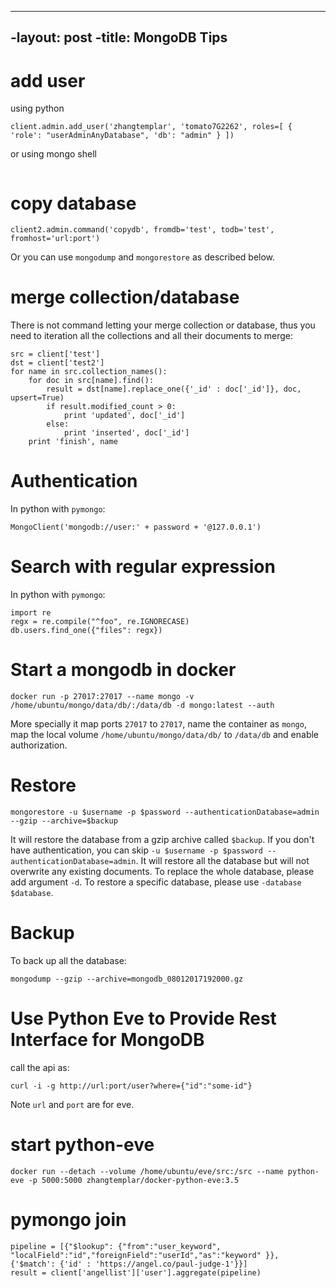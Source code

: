 ----
-layout: post
-title: MongoDB Tips
----
 
# add user
using python

```
client.admin.add_user('zhangtemplar', 'tomato7G2262', roles=[ { 'role': "userAdminAnyDatabase", 'db': "admin" } ])
```

or using mongo shell
```db.createUser({user: 'zhangtemplar', pwd: 'tomato7G2262', roles: ['root']})
```

# copy database

```
client2.admin.command('copydb', fromdb='test', todb='test', fromhost='url:port')
```
Or you can use `mongodump` and `mongorestore` as described below.

# merge collection/database

There is not command letting your merge collection or database, thus you need to iteration all the collections and all their documents to merge:

```
src = client['test']
dst = client['test2']
for name in src.collection_names():
    for doc in src[name].find():
        result = dst[name].replace_one({'_id' : doc['_id']}, doc, upsert=True)
        if result.modified_count > 0:
            print 'updated', doc['_id']
        else:
            print 'inserted', doc['_id']
    print 'finish', name
```

# Authentication

In python with `pymongo`:
```
MongoClient('mongodb://user:' + password + '@127.0.0.1')
```

# Search with regular expression

In python with `pymongo`:
```
import re
regx = re.compile("^foo", re.IGNORECASE)
db.users.find_one({"files": regx})
```

# Start a mongodb in docker

```
docker run -p 27017:27017 --name mongo -v /home/ubuntu/mongo/data/db/:/data/db -d mongo:latest --auth
```
More specially it map ports `27017` to `27017`, name the container as `mongo`, map the local volume `/home/ubuntu/mongo/data/db/` to `/data/db` and enable authorization.

# Restore
```
mongorestore -u $username -p $password --authenticationDatabase=admin --gzip --archive=$backup
```
It will restore the database from a gzip archive called `$backup`. If you don't have authentication, you can skip `-u $username -p $password --authenticationDatabase=admin`. It will restore all the database but will not overwrite any existing documents. To replace the whole database, please add argument `-d`. To restore a specific database, please use `-database $database`.

# Backup

To back up all the database:
```
mongodump --gzip --archive=mongodb_08012017192000.gz
```

# Use Python Eve to Provide Rest Interface for MongoDB

call the api as:
```
curl -i -g http://url:port/user?where={"id":"some-id"}
```
Note `url` and `port` are for eve.

# start python-eve
```
docker run --detach --volume /home/ubuntu/eve/src:/src --name python-eve -p 5000:5000 zhangtemplar/docker-python-eve:3.5
```

# pymongo join
```
pipeline = [{"$lookup": {"from":"user_keyword", "localField":"id","foreignField":"userId","as":"keyword" }}, {'$match': {'id' : 'https://angel.co/paul-judge-1'}}]
result = client['angellist']['user'].aggregate(pipeline)
```
